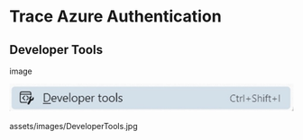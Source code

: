 # Trace Azure Authentication
## Developer Tools
image 

![Developer Tools](assets/images/DeveloperTools.jpg)

assets/images/DeveloperTools.jpg

